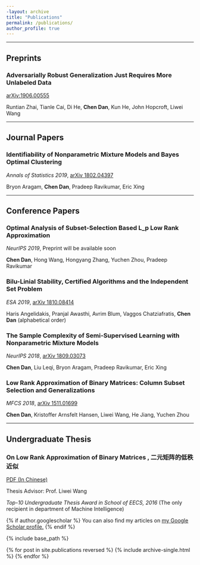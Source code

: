 ```yaml
---
-layout: archive
title: "Publications"
permalink: /publications/
author_profile: true
---
```

---
## Preprints

### Adversarially Robust Generalization Just Requires More Unlabeled Data

[arXiv:1906.00555](https://arxiv.org/abs/1906.00555)

Runtian Zhai, Tianle Cai, Di He, **Chen Dan**, Kun He, John Hopcroft, Liwei Wang

---
## Journal Papers

### Identifiability of Nonparametric Mixture Models and Bayes Optimal Clustering

*Annals of Statistics 2019*, [arXiv 1802.04397](https://arxiv.org/abs/1802.04397)

Bryon Aragam, **Chen Dan**, Pradeep Ravikumar, Eric Xing

---

## Conference Papers

### Optimal Analysis of Subset-Selection Based L_p Low Rank Approximation

*NeurIPS 2019*, Preprint will be available soon

**Chen Dan**, Hong Wang, Hongyang Zhang, Yuchen Zhou, Pradeep Ravikumar

### Bilu-Linial Stability, Certified Algorithms and the Independent Set Problem

*ESA 2019*,  [arXiv 1810.08414](https://arxiv.org/abs/1810.08414)

Haris Angelidakis, Pranjal Awasthi, Avrim Blum, Vaggos Chatziafratis, **Chen Dan** (alphabetical order)

### The Sample Complexity of Semi-Supervised Learning with Nonparametric Mixture Models

*NeurIPS 2018*, [arXiv 1809.03073](https://arxiv.org/abs/1809.03073)

**Chen Dan**, Liu Leqi, Bryon Aragam, Pradeep Ravikumar, Eric Xing

### Low Rank Approximation of Binary Matrices: Column Subset Selection and Generalizations

*MFCS 2018*, [arXiv 1511.01699](https://arxiv.org/abs/1511.01699)

**Chen Dan**, Kristoffer Arnsfelt Hansen, Liwei Wang, He Jiang, Yuchen Zhou

---

## Undergraduate Thesis

### On Low Rank Approximation of Binary Matrices , 二元矩阵的低秩近似

[PDF (In Chinese)](https://chendancmu.github.io/files/pkuthss.pdf)

Thesis Advisor: Prof. Liwei Wang

*Top-10 Undergraduate Thesis Award in School of EECS, 2016*
(The only recipient in department of Machine Intelligence)

{% if author.googlescholar %}
  You can also find my articles on <u><a href="{{author.googlescholar}}">my Google Scholar profile</a>.</u>
{% endif %}

{% include base_path %}

{% for post in site.publications reversed %}
  {% include archive-single.html %}
{% endfor %}

